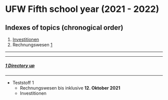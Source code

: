 # UFW Fifth school year (2021 - 2022)

Indexes of topics (chronogical order)
-------------------------------------

1. [Investitionen](./Investitionen.md)
2. Rechnungswesen [1](./RechnungsWesen1.doc)

----
----

##### [1 Directory up](./../README.md)

----


- Teststoff 1
   - Rechnungswesen bis inklusive **12. Oktober 2021**
   - Investitionen
